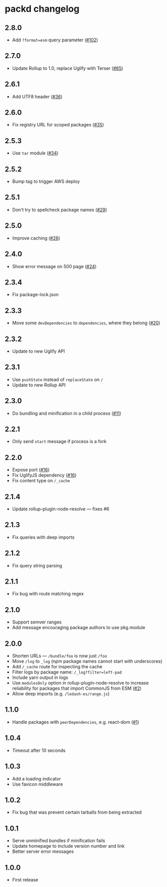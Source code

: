 # packd changelog

## 2.8.0

* Add `?format=esm` query parameter ([#102](https://github.com/Rich-Harris/packd/pull/102))

## 2.7.0

* Update Rollup to 1.0, replace Uglify with Terser ([#65](https://github.com/Rich-Harris/packd/pull/65))

## 2.6.1

* Add UTF8 header ([#36](https://github.com/Rich-Harris/packd/pull/36))

## 2.6.0

* Fix registry URL for scoped packages ([#35](https://github.com/Rich-Harris/packd/pull/35))

## 2.5.3

* Use `tar` module ([#34](https://github.com/Rich-Harris/packd/pull/34))

## 2.5.2

* Bump tag to trigger AWS deploy

## 2.5.1

* Don't try to spellcheck package names ([#29](https://github.com/Rich-Harris/packd/pull/29))

## 2.5.0

* Improve caching ([#26](https://github.com/Rich-Harris/packd/pull/26))

## 2.4.0

* Show error message on 500 page ([#24](https://github.com/Rich-Harris/packd/pull/24))

## 2.3.4

* Fix package-lock.json

## 2.3.3

* Move some `devDependencies` to `dependencies`, where they belong ([#20](https://github.com/Rich-Harris/packd/pull/20))

## 2.3.2

* Update to new Uglify API

## 2.3.1

* Use `pushState` instead of `replaceState` on `/`
* Update to new Rollup API

## 2.3.0

* Do bundling and minification in a child process ([#11](https://github.com/Rich-Harris/packd/issues/11))

## 2.2.1

* Only send `start` message if process is a fork

## 2.2.0

* Expose port ([#16](https://github.com/Rich-Harris/packd/pull/16))
* Fix UglifyJS dependency ([#16](https://github.com/Rich-Harris/packd/pull/16))
* Fix content type on `/_cache`

## 2.1.4

* Update rollup-plugin-node-resolve — fixes #6

## 2.1.3

* Fix queries with deep imports

## 2.1.2

* Fix query string parsing

## 2.1.1

* Fix bug with route matching regex

## 2.1.0

* Support semver ranges
* Add message encouraging package authors to use pkg.module

## 2.0.0

* Shorten URLs — `/bundle/foo` is now just `/foo`
* Move `/log` to `_log` (npm package names cannot start with underscores)
* Add `/_cache` route for inspecting the cache
* Filter logs by package name: `/_log?filter=left-pad`
* Include yarn output in logs
* Use `modulesOnly` option in rollup-plugin-node-resolve to increase reliability for packages that import CommonJS from ESM ([#2](https://github.com/Rich-Harris/packd/issues/2))
* Allow deep imports (e.g. `/lodash-es/range.js`)

## 1.1.0

* Handle packages with `peerDependencies`, e.g. react-dom ([#1](https://github.com/Rich-Harris/packd/issues/1))

## 1.0.4

* Timeout after 10 seconds

## 1.0.3

* Add a loading indicator
* Use favicon middleware

## 1.0.2

* Fix bug that was prevent certain tarballs from being extracted

## 1.0.1

* Serve unminified bundles if minification fails
* Update homepage to include version number and link
* Better server error messages

## 1.0.0

* First release